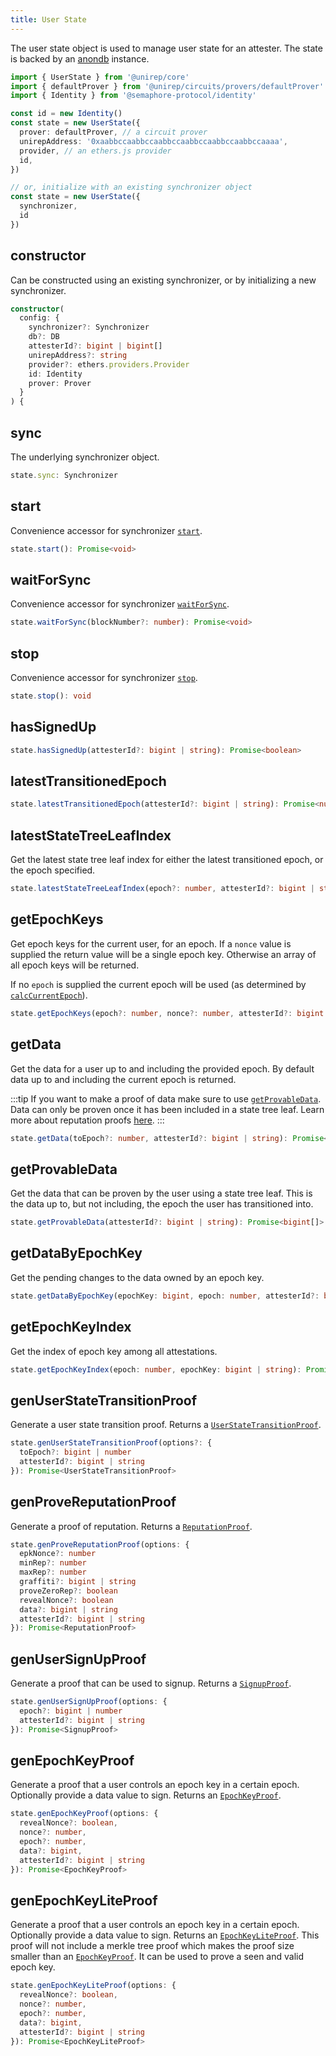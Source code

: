 ```yaml
---
title: User State
---
```


The user state object is used to manage user state for an attester. The state is backed by an [anondb](https://github.com/vimwitch/anondb) instance.

```ts
import { UserState } from '@unirep/core'
import { defaultProver } from '@unirep/circuits/provers/defaultProver'
import { Identity } from '@semaphore-protocol/identity'

const id = new Identity()
const state = new UserState({
  prover: defaultProver, // a circuit prover
  unirepAddress: '0xaabbccaabbccaabbccaabbccaabbccaabbccaaaa',
  provider, // an ethers.js provider
  id,
})

// or, initialize with an existing synchronizer object
const state = new UserState({
  synchronizer,
  id
})
```


## constructor

Can be constructed using an existing synchronizer, or by initializing a new synchronizer.

```ts
constructor(
  config: {
    synchronizer?: Synchronizer
    db?: DB
    attesterId?: bigint | bigint[]
    unirepAddress?: string
    provider?: ethers.providers.Provider
    id: Identity
    prover: Prover
  }
) {
```

## sync

The underlying synchronizer object.

```ts
state.sync: Synchronizer
```

## start

Convenience accessor for synchronizer [`start`](./synchronizer.md#start).

```ts
state.start(): Promise<void>
```

## waitForSync

Convenience accessor for synchronizer [`waitForSync`](./synchronizer.md#waitforsync).

```ts
state.waitForSync(blockNumber?: number): Promise<void>
```

## stop

Convenience accessor for synchronizer [`stop`](./synchronizer.md#stop).

```ts
state.stop(): void
```

## hasSignedUp

```ts
state.hasSignedUp(attesterId?: bigint | string): Promise<boolean>
```

## latestTransitionedEpoch


```ts
state.latestTransitionedEpoch(attesterId?: bigint | string): Promise<number>
```

## latestStateTreeLeafIndex

Get the latest state tree leaf index for either the latest transitioned epoch, or the epoch specified.

```ts
state.latestStateTreeLeafIndex(epoch?: number, attesterId?: bigint | string): Promise<number>
```

## getEpochKeys

Get epoch keys for the current user, for an epoch. If a `nonce` value is supplied the return value will be a single epoch key. Otherwise an array of all epoch keys will be returned.

If no `epoch` is supplied the current epoch will be used (as determined by [`calcCurrentEpoch`](synchronizer#calcCurrentEpoch)).

```ts
state.getEpochKeys(epoch?: number, nonce?: number, attesterId?: bigint | string): bigint | bigint[]
```

## getData

Get the data for a user up to and including the provided epoch. By default data up to and including the current epoch is returned.

:::tip
If you want to make a proof of data make sure to use [`getProvableData`](#getprovabledata). Data can only be proven once it has been included in a state tree leaf. Learn more about reputation proofs [here](../circuits-api/circuits#prove-reputation-proof).
:::

```ts
state.getData(toEpoch?: number, attesterId?: bigint | string): Promise<bigint[]>
```

## getProvableData

Get the data that can be proven by the user using a state tree leaf. This is the data up to, but not including, the epoch the user has transitioned into.

```ts
state.getProvableData(attesterId?: bigint | string): Promise<bigint[]>
```

## getDataByEpochKey

Get the pending changes to the data owned by an epoch key.

```ts
state.getDataByEpochKey(epochKey: bigint, epoch: number, attesterId?: bigint | string): Promise<bigint[]>
```

## getEpochKeyIndex

Get the index of epoch key among all attestations.

```ts
state.getEpochKeyIndex(epoch: number, epochKey: bigint | string): Promise<number>
```

## genUserStateTransitionProof

Generate a user state transition proof. Returns a [`UserStateTransitionProof`](../circuits-api/user-state-transition-proof).

```ts
state.genUserStateTransitionProof(options?: {
  toEpoch?: bigint | number
  attesterId?: bigint | string
}): Promise<UserStateTransitionProof>
```

## genProveReputationProof

Generate a proof of reputation. Returns a [`ReputationProof`](../circuits-api/reputation-proof).

```ts
state.genProveReputationProof(options: {
  epkNonce?: number
  minRep?: number
  maxRep?: number
  graffiti?: bigint | string
  proveZeroRep?: boolean
  revealNonce?: boolean
  data?: bigint | string
  attesterId?: bigint | string
}): Promise<ReputationProof>
```

## genUserSignUpProof

Generate a proof that can be used to signup. Returns a [`SignupProof`](../circuits-api/signup-proof).

```ts
state.genUserSignUpProof(options: {
  epoch?: bigint | number
  attesterId?: bigint | string
}): Promise<SignupProof>
```

## genEpochKeyProof

Generate a proof that a user controls an epoch key in a certain epoch. Optionally provide a data value to sign. Returns an [`EpochKeyProof`](../circuits-api/epoch-key-proof).

```ts
state.genEpochKeyProof(options: {
  revealNonce?: boolean,
  nonce?: number,
  epoch?: number,
  data?: bigint,
  attesterId?: bigint | string
}): Promise<EpochKeyProof>
```

## genEpochKeyLiteProof

Generate a proof that a user controls an epoch key in a certain epoch. Optionally provide a data value to sign. Returns an [`EpochKeyLiteProof`](../circuits-api/epoch-key-lite-proof). This proof will not include a merkle tree proof which makes the proof size smaller than an [`EpochKeyProof`](../circuits-api/epoch-key-proof). It can be used to prove a seen and valid epoch key.

```ts
state.genEpochKeyLiteProof(options: {
  revealNonce?: boolean,
  nonce?: number,
  epoch?: number,
  data?: bigint,
  attesterId?: bigint | string
}): Promise<EpochKeyLiteProof>
```
